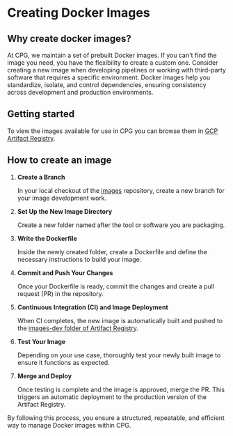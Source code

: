 # Creating Docker Images

## Why create docker images?

At CPG, we maintain a set of prebuilt Docker images. If you can't find the image you need, you have the flexibility to create a custom one. Consider creating a new image when developing pipelines or working with third-party software that requires a specific environment. Docker images help you standardize, isolate, and control dependencies, ensuring consistency across development and production environments.

## Getting started

To view the images available for use in CPG you can browse them in
[GCP Artifact Registry](https://console.cloud.google.com/artifacts/docker/cpg-common/australia-southeast1/images?orgonly=true&project=cpg-common&supportedpurview=project).

## How to create an image

1. **Create a Branch**

    In your local checkout of the [images](https://github.com/populationgenomics/images) repository, create a new branch for your image development work.

2. **Set Up the New Image Directory**

    Create a new folder named after the tool or software you are packaging.

3. **Write the Dockerfile**

    Inside the newly created folder, create a Dockerfile and define the necessary instructions to build your image.

4. **Commit and Push Your Changes**

    Once your Dockerfile is ready, commit the changes and create a pull request (PR) in the repository.

5. **Continuous Integration (CI) and Image Deployment**

    When CI completes, the new image is automatically built and pushed to the [images-dev folder of Artifact Registry](https://console.cloud.google.com/artifacts/docker/cpg-common/australia-southeast1/images-dev?orgonly=true&project=cpg-common&supportedpurview=project).

6. **Test Your Image**

    Depending on your use case, thoroughly test your newly built image to ensure it functions as expected.

7. **Merge and Deploy**

    Once testing is complete and the image is approved, merge the PR. This triggers an automatic deployment to the production version of the Artifact Registry.

By following this process, you ensure a structured, repeatable, and efficient way to manage Docker images within CPG.
